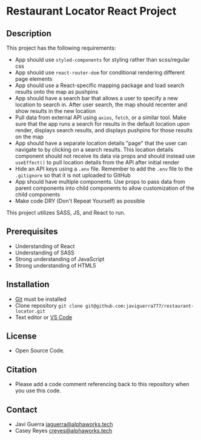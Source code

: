 # Restaurant Locator React Project

## Description
This project has the following requirements:
- App should use `styled-components` for styling rather than scss/regular css
- App should use `react-router-dom` for conditional rendering different page elements
- App should use a React-specific mapping package and load search results onto the map as pushpins
- App should have a search bar that allows a user to specify a new location to search in. After user search, the map should recenter and show results in the new location
- Pull data from external API using `axios`, `fetch`, or a similar tool. Make sure that the app runs a search for results in the default location upon render, displays search results, and displays pushpins for those results on the map
- App should have a separate location details "page" that the user can navigate to by clicking on a search results. This location details component should not receive its data via props and should instead use `useEffect()` to pull location details from the API after initial render
- Hide an API keys using a `.env` file. Remember to add the `.env` file to the `.gitignore` so that it is not uploaded to GitHub
- App should have multiple components. Use props to pass data from parent components into child components to allow customization of the child components
- Make code DRY (Don't Repeat Yourself) as possible 

This project utilizes SASS, JS, and React to run.

## Prerequisites
- Understanding of React
- Understanding of SASS
- Strong understanding of JavaScript
- Strong understanding of HTML5

## Installation
- [Git](https://git-scm.com/) must be installed
- Clone repository `git clone git@github.com:javiguerra777/restaurant-locator.git`
- Text editor or [VS Code](https://code.visualstudio.com/)

## License
- Open Source Code.

## Citation
- Please add a code comment referencing back to this repository when you use this code.

## Contact
- Javi Guerra jaguerra@alphaworks.tech 
- Casey Reyes creyes@alphaworks.tech